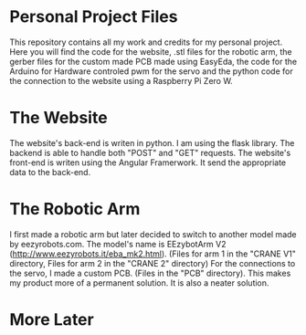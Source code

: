 # Personal Project Files
This repository contains all my work and credits for my personal project. Here you will find the code for the website, .stl files for the robotic arm, the gerber files for the custom made PCB made using EasyEda, the code for the Arduino for Hardware controled pwm for the servo and the python code for the connection to the website using a Raspberry Pi Zero W.

# The Website
The website's back-end is writen in python. I am using the flask library. The backend is able to handle both "POST" and "GET" requests. 
The website's front-end is writen using the Angular Framerwork. It send the appropriate data to the back-end.

# The Robotic Arm
I first made a robotic arm but later decided to switch to another model made by eezyrobots.com. The model's name is EEzybotArm V2 (http://www.eezyrobots.it/eba_mk2.html). (Files for arm 1 in the "CRANE V1" directory, Files for arm 2 in the "CRANE 2" directory)
For the connections to the servo, I made a custom PCB. (Files in the "PCB" directory). This makes my product more of a permanent solution. It is also a neater solution.

# More Later
